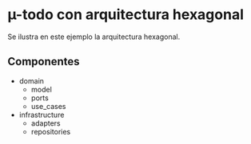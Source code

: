 # µ-todo con arquitectura hexagonal
Se ilustra en este ejemplo la arquitectura hexagonal.

## Componentes
- domain
  - model
  - ports
  - use_cases
- infrastructure
  - adapters
  - repositories
